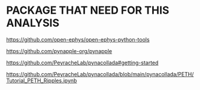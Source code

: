 # PACKAGE THAT NEED FOR THIS ANALYSIS
https://github.com/open-ephys/open-ephys-python-tools

https://github.com/pynapple-org/pynapple

https://github.com/PeyracheLab/pynacollada#getting-started

https://github.com/PeyracheLab/pynacollada/blob/main/pynacollada/PETH/Tutorial_PETH_Ripples.ipynb
